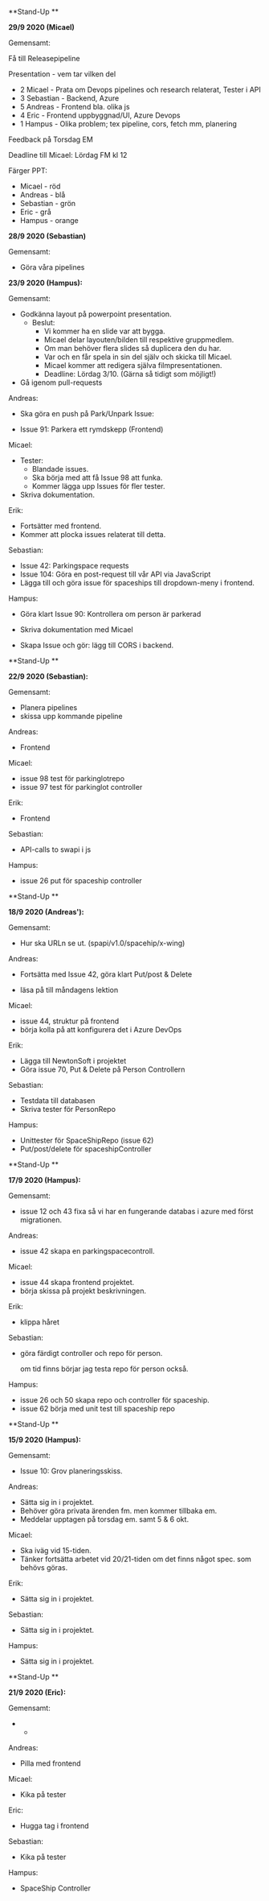 **Stand-Up **

**29/9 2020 (Micael)**

Gemensamt:

Få till Releasepipeline

Presentation - vem tar vilken del

- 2 Micael - Prata om Devops pipelines och research relaterat, Tester i API
- 3 Sebastian -  Backend, Azure
- 5 Andreas - Frontend bla. olika js
- 4 Eric - Frontend uppbyggnad/UI, Azure Devops
- 1 Hampus - Olika problem; tex pipeline, cors, fetch mm, planering

Feedback på Torsdag EM

Deadline till Micael: Lördag FM kl 12

Färger PPT: 

- Micael - röd
- Andreas - blå
- Sebastian - grön
- Eric - grå
- Hampus - orange

**28/9 2020 (Sebastian)**

Gemensamt:

- Göra våra pipelines

**23/9 2020 (Hampus):**

Gemensamt:

- Godkänna layout på powerpoint presentation.
  - Beslut:
    - Vi kommer ha en slide var att bygga.
    - Micael delar layouten/bilden till respektive gruppmedlem.
    - Om man behöver flera slides så duplicera den du har.
    - Var och en får spela in sin del själv och skicka till Micael.
    - Micael kommer att redigera själva filmpresentationen.
    - Deadline: Lördag  3/10. (Gärna så tidigt som möjligt!)
- Gå igenom pull-requests



Andreas:

- Ska göra en push på Park/Unpark Issue: 

- Issue 91: Parkera ett rymdskepp (Frontend)

  


Micael:

- Tester:
  - Blandade issues.
  - Ska börja med att få Issue 98 att funka.
  - Kommer lägga upp Issues för fler tester.
- Skriva dokumentation.



Erik: 

- Fortsätter med frontend.
- Kommer att plocka issues relaterat till detta.



Sebastian:

- Issue 42: Parkingspace requests
- Issue 104: Göra en post-request till vår API via JavaScript
- Lägga till och göra issue för spaceships till dropdown-meny i frontend.



Hampus: 

- Göra klart Issue 90: Kontrollera om person är parkerad

- Skriva dokumentation med Micael

- Skapa Issue och gör: lägg till CORS i backend.

  

**Stand-Up **

**22/9 2020 (Sebastian):**

Gemensamt:

- Planera pipelines 
- skissa upp kommande pipeline 



Andreas:

- Frontend 

  


Micael:

- issue 98 test för parkinglotrepo
- issue 97 test för parkinglot controller

Erik: 

- Frontend



Sebastian:

- API-calls to swapi i js



Hampus: 

- issue 26 put för spaceship controller



**Stand-Up **

**18/9 2020 (Andreas'):**

Gemensamt:

- Hur ska URLn se ut. (spapi/v1.0/spacehip/x-wing)



Andreas:

- Fortsätta med Issue 42, göra klart Put/post & Delete

- läsa på till måndagens lektion

  

Micael:

- issue 44, struktur på frontend
- börja kolla på att konfigurera det i Azure DevOps

Erik: 

- Lägga till NewtonSoft i projektet
- Göra issue 70, Put & Delete på Person Controllern



Sebastian:

- Testdata till databasen
- Skriva tester för PersonRepo



Hampus: 

- Unittester för SpaceShipRepo (issue 62)
- Put/post/delete för spaceshipController



**Stand-Up **

**17/9 2020 (Hampus):**

Gemensamt:

- issue 12 och 43 fixa så vi har en fungerande databas i azure med först migrationen.



Andreas:

- issue 42 skapa en parkingspacecontroll.

  

Micael:

- issue 44 skapa frontend projektet.
- börja skissa på projekt beskrivningen.

Erik: 

- klippa håret



Sebastian:

- göra färdigt controller och repo för person.

  om tid finns börjar jag testa repo för person också.



Hampus: 

- issue 26 och 50 skapa repo och controller för spaceship.
- issue 62 börja med unit test till spaceship repo





**Stand-Up **

**15/9 2020 (Hampus):**

Gemensamt:

- Issue 10: Grov planeringsskiss.



Andreas:

- Sätta sig in i projektet.
- Behöver göra privata ärenden fm. men kommer tillbaka em.
- Meddelar upptagen på torsdag em. samt 5 & 6 okt.



Micael:

- Ska iväg vid 15-tiden.
- Tänker fortsätta arbetet vid 20/21-tiden om det finns något spec. som behövs göras.



Erik: 

- Sätta sig in i projektet.



Sebastian:

- Sätta sig in i projektet.



Hampus: 

- Sätta sig in i projektet.



**Stand-Up **

**21/9 2020 (Eric):**

Gemensamt:

- -



Andreas:

- Pilla med frontend



Micael:

- Kika på tester



Eric: 

- Hugga tag i frontend



Sebastian:

- Kika på tester



Hampus: 

- SpaceShip Controller



